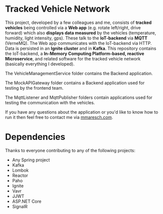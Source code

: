 # Tracked Vehicle Network
This project, developed by a few colleagues and me, consists of **tracked vehicles** being controlled via a **Web app** (e.g. rotate left/right, drive forward) which also **displays data measured** by the vehicles (temperature, humidity, light intensity, gps). These talk to the **IoT-backend** via **MQTT** (VerneMQ). The Web app communicates with the IoT-backend via HTTP. Data is persisted in an **Ignite cluster** and in **Kafka**. This repository contains the IoT-backend, a **In-Memory Computing Platform-based, reactive Microservice**, and related software for the tracked vehicle network (basically everything I developed).

The VehicleManagementService folder contains the Backend application.

The MockAPIGateway folder contains a Backend application used for testing by the frontend team.

The MqttListener and MqttPublisher folders contain applications used for testing the communication with the vehicles.

If you have any questions about the application or you'd like to know how to run it then feel free to contact me via [mmaresch.com](http://mmaresch.com).

# Dependencies
Thanks to everyone contributing to any of the following projects:
- Any Spring project
- Kafka
- Lombok
- Reactor
- Paho
- Ignite
- Vavr
- JJWT 
- ASP.NET Core
- SignalR
